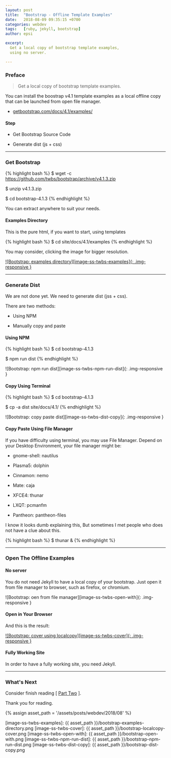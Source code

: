 ```yaml
---
layout: post
title:  "Bootstrap - Offline Template Examples"
date:   2018-08-09 09:35:15 +0700
categories: webdev
tags:   [ruby, jekyll, bootstrap]
author: epsi

excerpt:
  Get a local copy of bootstrap template examples,
  using no server.

---
```



### Preface

> Get a local copy of bootstrap template examples.

You can install the boostrap v4.1 template examples
as a local offline copy that can be launched from open file manager.

*	[getbootstrap.com/docs/4.1/examples/](https://getbootstrap.com/docs/4.1/examples/)

#### Step

*	Get Bootstrap Source Code

*	Generate dist (js + css)

-- -- --

### Get Bootstrap

{% highlight bash %}
$ wget -c https://github.com/twbs/bootstrap/archive/v4.1.3.zip

$ unzip v4.1.3.zip

$ cd bootstrap-4.1.3
{% endhighlight %}

You can extract anywhere to suit your needs.

#### Examples Directory

This is the pure html, if you want to start, using templates

{% highlight bash %}
$ cd site/docs/4.1/examples
{% endhighlight %}

You may consider, clicking the image for bigger resolution.

[![Bootstrap: examples directory][image-ss-twbs-examples]{: .img-responsive }][photo-ss-twbs-examples]

-- -- --

### Generate Dist

We are not done yet.
We need to generate dist (jss + css).

There are two methods: 

*	Using NPM

*	Manually copy and paste

#### Using NPM

{% highlight bash %}
$ cd bootstrap-4.1.3

$ npm run dist
{% endhighlight %}

![Bootstrap: npm run dist][image-ss-twbs-npm-run-dist]{: .img-responsive }

#### Copy Using Terminal

{% highlight bash %}
$ cd bootstrap-4.1.3

$ cp -a dist site/docs/4.1/
{% endhighlight %}

![Bootstrap: copy paste dist][image-ss-twbs-dist-copy]{: .img-responsive }

#### Copy Paste Using File Manager

If you have difficulty using terminal,
you may use File Manager.
Depend on your Desktop Environment,
your file manager might be:

*	gnome-shell: nautilus

*	Plasma5: dolphin

*	Cinnamon: nemo

*	Mate: caja

*	XFCE4: thunar

*	LXQT: pcmanfm

*	Pantheon: pantheon-files

I know it looks dumb explaining this,
But sometimes I met people who does not have a clue about this.

{% highlight bash %}
$ thunar &
{% endhighlight %}

-- -- --

###	Open The Offline Examples

#### No server

You do not need Jekyll to have a local copy of your bootstrap.
Just open it from file manager to browser, such as firefox, or chromium.

![Bootstrap: oen from file manager][image-ss-twbs-open-with]{: .img-responsive }

#### Open in Your Browser

And this is the result:

[![Bootstrap: cover using localcopy][image-ss-twbs-cover]{: .img-responsive }][photo-ss-twbs-cover]

#### Fully Working Site

In order to have a fully working site, you need Jekyll.

-- -- --

### What's Next

Consider finish reading [ [Part Two][local-part-two] ].

Thank you for reading.

[//]: <> ( -- -- -- links below -- -- -- )

{% assign asset_path = '/assets/posts/webdev/2018/08' %}

[local-part-two]:	/webdev/2018/08/10/bootstrap-cli.html

[image-ss-twbs-examples]:       {{ asset_path }}/bootstrap-examples-directory.png
[image-ss-twbs-cover]:          {{ asset_path }}/bootstrap-localcopy-cover.png
[image-ss-twbs-open-with]:      {{ asset_path }}/bootstrap-open-with.png
[image-ss-twbs-npm-run-dist]:   {{ asset_path }}/bootstrap-npm-run-dist.png
[image-ss-twbs-dist-copy]:      {{ asset_path }}/bootstrap-dist-copy.png

[photo-ss-twbs-cover]:          https://photos.google.com/share/AF1QipMCFikwVY_d7DR9OMOmp-t4qwKDgluWO9lU6qK01_y9IUYA7eorvCdHkmRrRxnatA/photo/AF1QipNr-NHrZmWFQ38-cSwmnq9O8JQibSS8HGgcHUZ0?key=U2l0bFJCRFZuY00xOUlCeUhiRGVEOTJESVo5MmFR
[photo-ss-twbs-examples]:       https://photos.google.com/share/AF1QipMCFikwVY_d7DR9OMOmp-t4qwKDgluWO9lU6qK01_y9IUYA7eorvCdHkmRrRxnatA/photo/AF1QipN1pglfVjhERNLs0ETKnBXiDVFJeTBr7qZIMqpw?key=U2l0bFJCRFZuY00xOUlCeUhiRGVEOTJESVo5MmFR
